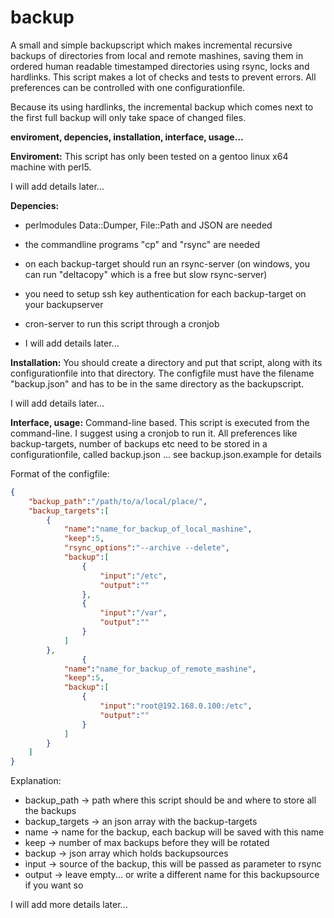 backup
==========================

A small and simple backupscript which makes incremental recursive backups of directories from local and remote mashines, saving them in ordered human readable timestamped directories using rsync, locks and hardlinks. This script makes a lot of checks and tests to prevent errors. All preferences can be controlled with one configurationfile.

Because its using hardlinks, the incremental backup which comes next to the first full backup will only take space of changed files. 

**enviroment, depencies, installation, interface, usage...**

**Enviroment:**
This script has only been tested on a gentoo linux x64 machine with perl5. 

I will add details later...

**Depencies:** 
- perlmodules Data::Dumper, File::Path and JSON are needed
- the commandline programs "cp" and "rsync" are needed
- on each backup-target should run an rsync-server (on windows, you can run "deltacopy" which is a free but slow rsync-server)
- you need to setup ssh key authentication for each backup-target on your backupserver
- cron-server to run this script through a cronjob

- I will add details later...

**Installation:**
You should create a directory and put that script, along with its configurationfile into that directory. The configfile must have the filename "backup.json" and has to be in the same directory as the backupscript. 

I will add details later...

**Interface, usage:**
Command-line based. This script is executed from the command-line. I suggest using a cronjob to run it. 
All preferences like backup-targets, number of backups etc need to be stored in a configurationfile, called backup.json ... see backup.json.example for details

Format of the configfile:
```json
{
	"backup_path":"/path/to/a/local/place/",
	"backup_targets":[
		{
			"name":"name_for_backup_of_local_mashine",
			"keep":5,
			"rsync_options":"--archive --delete",
			"backup":[
				{
					"input":"/etc",
					"output":""
				},
				{
					"input":"/var",
					"output":""
				}
			]
		},
                {
			"name":"name_for_backup_of_remote_mashine",
			"keep":5,
			"backup":[
				{
					"input":"root@192.168.0.100:/etc",
					"output":""
				}
			]
		}
	]
}
```

Explanation:
- backup_path -> path where this script should be and where to store all the backups
- backup_targets -> an json array with the backup-targets
- name -> name for the backup, each backup will be saved with this name
- keep -> number of max backups before they will be rotated
- backup -> json array which holds backupsources
- input -> source of the backup, this will be passed as parameter to rsync
- output -> leave empty... or write a different name for this backupsource if you want so

I will add more details later...
